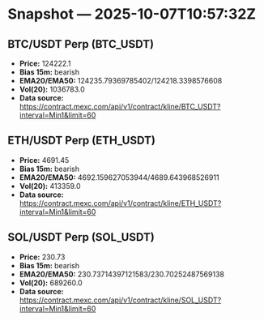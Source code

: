 # Snapshot — 2025-10-07T10:57:32Z

## BTC/USDT Perp (BTC_USDT)
- **Price:** 124222.1
- **Bias 15m:** bearish
- **EMA20/EMA50:** 124235.79369785402/124218.3398576608
- **Vol(20):** 1036783.0
- **Data source:** https://contract.mexc.com/api/v1/contract/kline/BTC_USDT?interval=Min1&limit=60

## ETH/USDT Perp (ETH_USDT)
- **Price:** 4691.45
- **Bias 15m:** bearish
- **EMA20/EMA50:** 4692.159627053944/4689.643968526911
- **Vol(20):** 413359.0
- **Data source:** https://contract.mexc.com/api/v1/contract/kline/ETH_USDT?interval=Min1&limit=60

## SOL/USDT Perp (SOL_USDT)
- **Price:** 230.73
- **Bias 15m:** bearish
- **EMA20/EMA50:** 230.73714397121583/230.70252487569138
- **Vol(20):** 689260.0
- **Data source:** https://contract.mexc.com/api/v1/contract/kline/SOL_USDT?interval=Min1&limit=60
